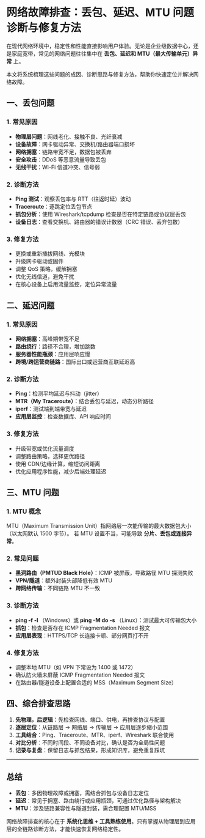 # 网络故障排查：丢包、延迟、MTU 问题诊断与修复方法

在现代网络环境中，稳定性和性能直接影响用户体验。无论是企业级数据中心，还是家庭宽带，常见的网络问题往往集中在 **丢包、延迟和 MTU（最大传输单元）异常** 上。

本文将系统梳理这些问题的成因、诊断思路与修复方法，帮助你快速定位并解决网络故障。



## 一、丢包问题

### 1. 常见原因

- **物理层问题**：网线老化、接触不良、光纤衰减
- **设备故障**：网卡驱动异常、交换机/路由器端口损坏
- **网络拥塞**：链路带宽不足，数据包被丢弃
- **安全攻击**：DDoS 等恶意流量导致丢包
- **无线干扰**：Wi-Fi 信道冲突、信号弱

### 2. 诊断方法

- **Ping 测试**：观察丢包率与 RTT（往返时延）波动
- **Traceroute**：逐跳定位丢包节点
- **抓包分析**：使用 Wireshark/tcpdump 检查是否在特定链路或协议层丢包
- **设备日志**：查看交换机、路由器的错误计数器（CRC 错误、丢弃包数）

### 3. 修复方法

- 更换或重新插拔网线、光模块
- 升级网卡驱动或固件
- 调整 QoS 策略，缓解拥塞
- 优化无线信道，避免干扰
- 在核心设备上启用流量监控，定位异常流量



## 二、延迟问题

### 1. 常见原因

- **网络拥塞**：高峰期带宽不足
- **路由绕行**：路径不合理，增加跳数
- **服务器性能瓶颈**：应用层响应慢
- **跨境/跨运营商链路**：国际出口或运营商互联延迟高

### 2. 诊断方法

- **Ping**：检测平均延迟与抖动（jitter）
- **MTR（My Traceroute）**：结合丢包与延迟，动态分析路径
- **iperf**：测试端到端带宽与延迟
- **应用层监控**：检查数据库、API 响应时间

### 3. 修复方法

- 升级带宽或优化流量调度
- 调整路由策略，选择更优路径
- 使用 CDN/边缘计算，缩短访问距离
- 优化应用程序性能，减少后端处理延迟



## 三、MTU 问题

### 1. MTU 概念

MTU（Maximum Transmission Unit）指网络层一次能传输的最大数据包大小（以太网默认 1500 字节）。
 若 MTU 设置不当，可能导致 **分片、丢包或连接异常**。

### 2. 常见问题

- **黑洞路由（PMTUD Black Hole）**：ICMP 被屏蔽，导致路径 MTU 探测失败
- **VPN/隧道**：额外封装头部降低有效 MTU
- **跨网络传输**：不同链路 MTU 不一致

### 3. 诊断方法

- **ping -f -l <size>**（Windows）或 **ping -M do -s <size>**（Linux）：测试最大可传输包大小
- **抓包**：检查是否存在 ICMP Fragmentation Needed 报文
- **应用层表现**：HTTPS/TCP 长连接卡顿、部分网页打不开

### 4. 修复方法

- 调整本地 MTU（如 VPN 下常设为 1400 或 1472）
- 确认防火墙未屏蔽 ICMP Fragmentation Needed 报文
- 在路由器/隧道设备上配置合适的 MSS（Maximum Segment Size）



## 四、综合排查思路

1. **先物理，后逻辑**：先检查网线、端口、供电，再排查协议与配置
2. **逐层定位**：从链路层 → 网络层 → 传输层 → 应用层逐步缩小范围
3. **工具结合**：Ping、Traceroute、MTR、iperf、Wireshark 联合使用
4. **对比分析**：不同时间段、不同设备对比，确认是否为全局性问题
5. **记录与复盘**：保留日志与抓包结果，形成知识库，避免重复踩坑

------

## 总结

- **丢包**：多因物理故障或拥塞，需结合抓包与设备日志定位
- **延迟**：常见于拥塞、路由绕行或应用瓶颈，可通过优化路径与架构解决
- **MTU**：涉及链路兼容性与隧道封装，需合理配置 MTU/MSS

网络故障排查的核心在于 **系统化思维 + 工具熟练使用**。只有掌握从物理层到应用层的全链路诊断方法，才能快速恢复网络稳定性。

